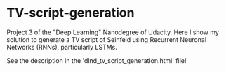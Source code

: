 # TV-script-generation
Project 3 of the "Deep Learning" Nanodegree of Udacity. Here I show my solution to generate a TV script of Seinfeld using Recurrent Neuronal Networks (RNNs), particularly LSTMs.

See the description in the 'dlnd_tv_script_generation.html' file!
